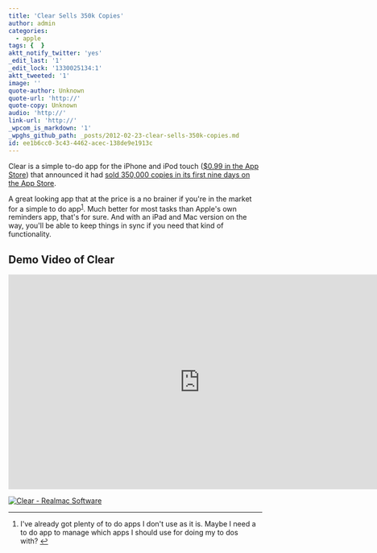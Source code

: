 ```yaml
---
title: 'Clear Sells 350k Copies'
author: admin
categories:
  - apple
tags: {  }
aktt_notify_twitter: 'yes'
_edit_last: '1'
_edit_lock: '1330025134:1'
aktt_tweeted: '1'
image: ''
quote-author: Unknown
quote-url: 'http://'
quote-copy: Unknown
audio: 'http://'
link-url: 'http://'
_wpcom_is_markdown: '1'
_wpghs_github_path: _posts/2012-02-23-clear-sells-350k-copies.md
id: ee1b6cc0-3c43-4462-acec-138de9e1913c
---
```

<p>Clear is a simple to-do app for the iPhone and iPod touch (<a href="http://click.linksynergy.com/fs-bin/stat?id=6PFrOqNV4B8&offerid=146261&type=3&subid=0&tmpid=1826&RD_PARM1=http%253A%252F%252Fitunes.apple.com%252Fca%252Fapp%252Fclear%252Fid493136154%253Fmt%253D8%2526uo%253D4%2526partnerId%253D30" target="itunes_store">$0.99 in the App Store</a>) that announced it had <a href="http://www.guardian.co.uk/technology/appsblog/2012/feb/23/iphone-app-clear-350k-sales">sold 350,000 copies in its first nine days on the App Store</a>.</p>
<p>A great looking app that at the price is a no brainer if you're in the market for a simple to do app<sup id="fnref-20094:1"><a href="#fn-20094:1" rel="footnote">1</a></sup>. Much better for most tasks than Apple's own reminders app, that's for sure. And with an iPad and Mac version on the way, you'll be able to keep things in sync if you need that kind of functionality.</p>
<h2>Demo Video of Clear</h2>
<p><iframe src="http://player.vimeo.com/video/35693267" width="760" height="427" frameborder="0" webkitAllowFullScreen mozallowfullscreen allowFullScreen></iframe></p>
<p><a href="http://click.linksynergy.com/fs-bin/stat?id=6PFrOqNV4B8&offerid=146261&type=3&subid=0&tmpid=1826&RD_PARM1=http%253A%252F%252Fitunes.apple.com%252Fca%252Fapp%252Fclear%252Fid493136154%253Fmt%253D8%2526uo%253D4%2526partnerId%253D30" target="itunes_store"><img src="http://r.mzstatic.com/images/web/linkmaker/badge_appstore-lrg.gif" alt="Clear - Realmac Software" style="border: 0;"/></a></p>
<div class="footnotes">
<hr />
<ol>
<li id="fn-20094:1">
I've already got plenty of to do apps I don't use as it is. Maybe I need a to do app to manage which apps I should use for doing my to dos with?&#160;<a href="#fnref-20094:1" rev="footnote">&#8617;</a>
</li>
</ol>
</div>
